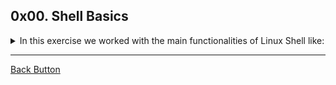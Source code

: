 ## 0x00. Shell Basics

<details>
<summary>In this exercise we worked with the main functionalities of Linux Shell like: </summary>
<br>

- Navigation
- Manipulating Files
- Working With Commands
- Scripts

</details>

---

[Back Button](https://github.com/FatChicken277/holberton-system_engineering-devops)
